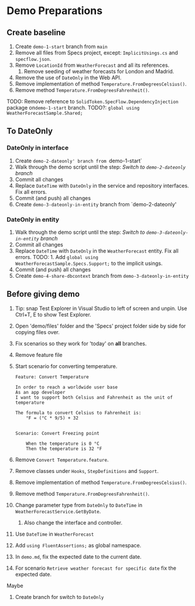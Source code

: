 # Demo Preparations


## Create baseline

1. Create `demo-1-start` branch from `main`
1. Remove all files from Specs project, except: `ImplicitUsings.cs` and `specflow.json`.
1. Remove `LocationId` from `WeatherForecast` and all its references.
    1. Remove seeding of weather forecasts for London and Madrid.
1. Remove the use of `DateOnly` in the Web API.
1. Remove implementation of method `Temperature.FromDegreesCelsius()`.
1. Remove method `Temperature.FromDegreesFahrenheit()`.

TODO: Remove reference to `SolidToken.SpecFlow.DependencyInjection` package on`demo-1-start` branch.
TODO?: `global using WeatherForecastSample.Shared;`


## To DateOnly

### DateOnly in interface

1. Create `demo-2-dateonly' branch from `demo-1-start`
1. Walk through the demo script until the step: _Switch to `demo-2-dateonly` branch_
1. Commit all changes
1. Replace `DateTime` with `DateOnly` in the service and repository interfaces. Fix all errors.
1. Commit (and push) all changes
1. Create `demo-3-dateonly-in-entity` branch from `demo-2-dateonly'

### DateOnly in entity

1. Walk through the demo script until the step: _Switch to `demo-3-dateonly-in-entity` branch_
1. Commit all changes
1. Replace `DateTime` with `DateOnly` in the `WeatherForecast` entity. Fix all errors.
TODO: 1. Add `global using WeatherForecastSample.Specs.Support;` to the implicit usings.
1. Commit (and push) all changes
1. Create `demo-4-share-dbcontext` branch from `demo-3-dateonly-in-entity`




## Before giving demo

1. Tip: snap Test Explorer in Visual Studio to left of screen and unpin. Use Ctrl+T, E to show Test Explorer.
1. Open 'demo/files' folder and the 'Specs' project folder side by side for copying files over.


1. Fix scenarios so they work for 'today' on **all** branches.
1. Remove feature file
1. Start scenario for converting temperature.

    ```gherkin
    Feature: Convert Temperature

    In order to reach a worldwide user base
    As an app developer
    I want to support both Celsius and Fahrenheit as the unit of temperature

    The formula to convert Celsius to Fahrenheit is:
        °F = (°C * 9/5) + 32


    Scenario: Convert Freezing point

        When the temperature is 0 °C
        Then the temperature is 32 °F
    ```
1. Remove `Convert Temperature.feature`.
1. Remove classes under `Hooks`, `StepDefinitions` and `Support`.
1. Remove implementation of method `Temperature.FromDegreesCelsius()`.
1. Remove method `Temperature.FromDegreesFahrenheit()`.
1. Change parameter type from `DateOnly` to `DateTime` in `WeatherForecastService.GetByDate`.
    1. Also change the interface and controller.
1. Use `DateTime` in `WeatherForecast`
1. Add `using FluentAssertions;` as global namespace.
1. In `demo.md`, fix the expected date to the current date.
1. For scenario `Retrieve weather forecast for specific date` fix the expected date.


Maybe
1. Create branch for switch to `DateOnly`




